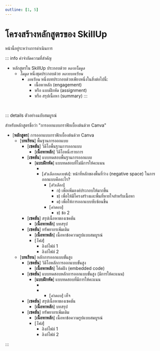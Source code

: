 ```yaml
---
outline: [1, 5]
---
```


# โครงสร้างหลักสูตรของ SkillUp

<Badge type="warning">หน้านี้อยู่ระหว่างการดำเนินการ</Badge>

::: info คำจำกัดความที่สำคัญ

- หลักสูตรใน SkillUp ประกอบด้วย *หลายโมดูล*
    - *โมดูล* หนึ่งชุดประกอบด้วย *หลายบทเรียน*
        - *บทเรียน* หนึ่งบทประกอบด้วยเพียงหนึ่งในสิ่งต่อไปนี้:
            - เนื้อหาหลัก (engagement)
            - หรือ แบบฝึกหัด (assignment)
            - หรือ สรุปเนื้อหา (summary)
:::

<br/>

::: details ตัวอย่างฉบับสมบูรณ์

สำหรับหลักสูตรชื่อว่า "การออกแบบกราฟิกเบื้องต้นด้วย Canva"

- [**หลักสูตร**] การออกแบบกราฟิกเบื้องต้นด้วย Canva
  - [**บทเรียน**] พื้นฐานการออกแบบ
    - [**เซคชัน**] วิดีโอพื้นฐานการออกแบบ
      - [**เนื้อหาหลัก**] วิดีโอหนึ่งรายการ
    - [**เซคชัน**] แบบทดสอบพื้นฐานการออกแบบ
      - [**แบบฝึกหัด**] แบบทดสอบที่ไม่มีการให้คะแนน
        - [*คำตอบปลายเปิด*]: เขียนสรุปความเข้าใจของคุณจากวิดีโอ
        - [*ตัวเลือกหลายข้อ*]: หน้าที่หลักของพื้นที่ว่าง (negative space) ในการออกแบบคืออะไร?
          - [*ตัวเลือก*]
            - ก) เพื่อเพิ่มองค์ประกอบให้มากขึ้น
            - ข) เพื่อให้มีโครงสร้างและพื้นที่หายใจสำหรับเนื้อหา
            - ค) เพื่อให้การออกแบบซับซ้อนขึ้น
          - [*คำตอบ*]
            - ข) ข้อ 2
    - [**เซคชัน**] สรุปเนื้อหาของเซคชัน
      - [**เนื้อหาหลัก**] บทสรุป
    - [**เซคชัน**] ทรัพยากรเพิ่มเติม
      - [**เนื้อหาหลัก**] เนื้อหาข้อความรูปแบบสมบูรณ์
      - [*ไฟล์*]
        - ลิงก์ไฟล์ 1
        - ลิงก์ไฟล์ 2
  - [**บทเรียน**] หลักการออกแบบขั้นสูง
    - [**เซคชัน**] วิดีโอหลักการออกแบบขั้นสูง
      - [**เนื้อหาหลัก**] โค้ดฝัง (embedded code)
    - [**เซคชัน**] แบบทดสอบหลักการออกแบบขั้นสูง (มีการให้คะแนน)
      - [**แบบฝึกหัด**] แบบทดสอบที่มีการให้คะแนน
        - [*คำตอบปลายเปิด*]: เขียนสรุปความเข้าใจของคุณจากวิดีโอ
        - [*จริง/เท็จ*]: พื้นที่ว่างในงานออกแบบมีหน้าที่ทำให้งานดูซับซ้อนขึ้นใช่หรือไม่?
          - [*คำตอบ*] เท็จ
    - [**เซคชัน**] สรุปเนื้อหาของเซคชัน
      - [**เนื้อหาหลัก**] บทสรุป
    - [**เซคชัน**] ทรัพยากรเพิ่มเติม
      - [**เนื้อหาหลัก**] เนื้อหาข้อความรูปแบบสมบูรณ์
      - [*ไฟล์*]
        - ลิงก์ไฟล์ 1
        - ลิงก์ไฟล์ 2

:::
